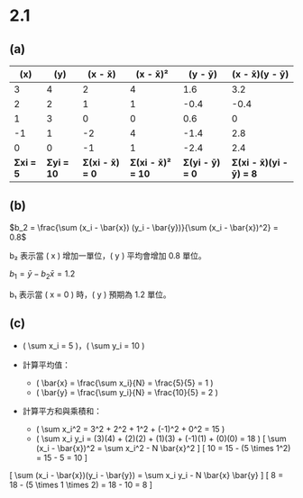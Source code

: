 # 2.1
## (a)
| (x) | (y) | (x - x̄) | (x - x̄)² | (y - ȳ) | (x - x̄)(y - ȳ) |
|----|----|----|----|----|----|
| 3  | 4  | 2  | 4  | 1.6  | 3.2  |
| 2  | 2  | 1  | 1  | -0.4  | -0.4  |
| 1  | 3  | 0  | 0  | 0.6  | 0  |
| -1  | 1  | -2  | 4  | -1.4  | 2.8  |
| 0  | 0  | -1  | 1  | -2.4  | 2.4  |
| **Σxi = 5**  | **Σyi = 10**  | **Σ(xi - x̄) = 0**  | **Σ(xi - x̄)² = 10**  | **Σ(yi - ȳ) = 0**  | **Σ(xi - x̄)(yi - ȳ) = 8**  |

## (b)

<div align="left">

$b_2 = \frac{\sum (x_i - \bar{x}) (y_i - \bar{y})}{\sum (x_i - \bar{x})^2} = 0.8$

b₂ 表示當 \( x \) 增加一單位，\( y \) 平均會增加 0.8 單位。

$b_1 = \bar{y} - b_2 \bar{x} = 1.2$

b₁ 表示當 \( x = 0 \) 時，\( y \) 預期為 1.2 單位。

</div>

## (c)
- \( \sum x_i = 5 \)，\( \sum y_i = 10 \)
- 計算平均值：
  - \( \bar{x} = \frac{\sum x_i}{N} = \frac{5}{5} = 1 \)
  - \( \bar{y} = \frac{\sum y_i}{N} = \frac{10}{5} = 2 \)

- 計算平方和與乘積和：
  - \( \sum x_i^2 = 3^2 + 2^2 + 1^2 + (-1)^2 + 0^2 = 15 \)
  - \( \sum x_i y_i = (3)(4) + (2)(2) + (1)(3) + (-1)(1) + (0)(0) = 18 \)
\[
\sum (x_i - \bar{x})^2 = \sum x_i^2 - N \bar{x}^2
\]
\[
10 = 15 - (5 \times 1^2) = 15 - 5 = 10
\]

\[
\sum (x_i - \bar{x})(y_i - \bar{y}) = \sum x_i y_i - N \bar{x} \bar{y}
\]
\[
8 = 18 - (5 \times 1 \times 2) = 18 - 10 = 8
\]



